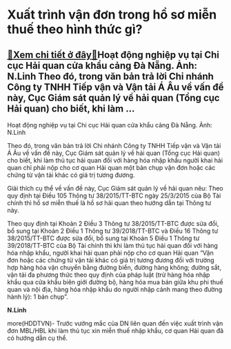 Xuất trình vận đơn trong hồ sơ miễn thuế theo hình thức gì?
===========================================================

[:gift:Xem chi tiết ở đây:gift:](https://hddtvn.com/xuat-trinh-van-don-trong-ho-so-mien-thue-theo-hinh-thuc-gi/)Hoạt động nghiệp vụ tại Chi cục Hải quan cửa khẩu cảng Đà Nẵng. Ảnh: N.Linh Theo đó, trong văn bản trả lời Chi nhánh Công ty TNHH Tiếp vận và Vận tải Á Âu về vấn đề này, Cục Giám sát quản lý về hải quan (Tổng cục Hải quan) cho biết, khi làm …
--------------------------------------------------------------------------------------------------------------------------------------------------------------------------------------------------------------------------------------------------







 






 Hoạt động nghiệp vụ tại Chi cục Hải quan cửa khẩu cảng Đà Nẵng. Ảnh: N.Linh 


Theo đó, trong văn bản trả lời Chi nhánh Công ty TNHH Tiếp vận và Vận tải Á Âu về vấn đề này, Cục Giám sát quản lý về hải quan (Tổng cục Hải quan) cho biết, khi làm thủ tục hải quan đối với hàng hóa nhập khẩu người khai hải quan chỉ phải nộp cho cơ quan Hải quan một bản chụp vận đơn hoặc các chứng từ vận tải khác có giá trị tương đương.


 Giải thích cụ thể về vấn đề này, Cục Giám sát quản lý về hải quan nêu: Theo quy định tại Điều 105 Thông tư 38/2015/TT-BTC ngày 25/3/2015 của Bộ Tài chính thì hồ sơ miễn thuế là hồ sơ hải quan theo hướng dẫn tại Thông tư này.


 Theo quy định tại Khoản 2 Điều 3 Thông tư 38/2015/TT-BTC được sửa đổi, bổ sung tại Khoản 2 Điều 1 Thông tư 39/2018/TT-BTC và Điều 16 Thông tư 38/2015/TT-BTC được sửa đổi, bổ sung tại Khoản 5 Điều 1 Thông tư 39/2018/TT-BTC của Bộ Tài chính thì khi làm thủ tục hải quan đối với hàng hóa nhập khẩu, người khai hải quan phải nộp cho cơ quan Hải quan “Vận đơn hoặc các chứng từ vận tải khác có giá trị tương đương đối với trường hợp hàng hóa vận chuyển bằng đường biển, đường hàng không; đường sắt, vận tải đa phương thức theo quy định của pháp luật (trừ hàng hóa nhập khẩu qua cửa khẩu biên giới đường bộ, hàng hóa mua bán giữa khu phi thuế quan và nội địa, hàng hóa nhập khẩu do người nhập cảnh mang theo đường hành lý): 1 bản chụp”.






**N.Linh**



more(HDDTVN)- Trước vướng mắc của DN liên quan đến việc xuất trình vận đơn MBL/HBL khi làm thủ tục xin miễn thuế nhập khẩu, cơ quan Hải quan đã có hướng dẫn cụ thể.


